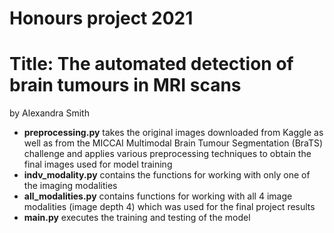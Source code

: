 Honours project 2021
==============================
Title: The automated detection of brain tumours in MRI scans
==============================
by Alexandra Smith

- **preprocessing.py** takes the original images downloaded from Kaggle as well as from the MICCAI Multimodal Brain Tumour Segmentation (BraTS) challenge and applies various preprocessing techniques to obtain the final images used for model training
- **indv_modality.py** contains the functions for working with only one of the imaging modalities
- **all_modalities.py** contains functions for working with all 4 image modalities (image depth 4) which was used for the final project results
- **main.py** executes the training and testing of the model
